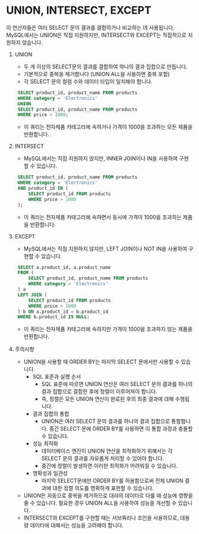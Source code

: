 # UNION, INTERSECT, EXCEPT
이 연산자들은 여러 SELECT 문의 결과를 결합하거나 비교하는 데 사용됩니다.<br>
MySQL에서는 UNION은 직접 지원하지만, INTERSECT와 EXCEPT는 직접적으로 지원하지 않습니다.

1. UNION
   - 두 개 이상의 SELECT문의 결과를 결합하여 하나의 결과 집합으로 만듭니다.
   - 기본적으로 중복을 제거합니다 (UNION ALL을 사용하면 중복 포함)
   - 각 SELECT 문의 컬럼 수와 데이터 타입이 일치해야 합니다.
   ```sql
    SELECT product_id, product_name FROM products
    WHERE category = 'Electronics'
    UNION 
    SELECT product_id, product_name FROM products
    WHERE price > 1000;
   ```
   - 이 쿼리는 전자제품 카테고리에 속하거나 가격이 1000을 초과하는 모든 제품을 반환합니다.
2. INTERSECT
   - MySQL에서는 직접 지원하지 않지만, INNER JOIN이나 IN을 사용하여 구현할 수 있습니다.
   ```sql
    SELECT product_id, product_name FROM products
    WHERE category = 'Electronics'
    AND product_id IN (
        SELECT product_id FROM products
        WHERE price > 1000
    );
   ```
   - 이 쿼리는 전자제품 카테고리에 속하면서 동시에 가격이 1000을 초과하는 제품을 반환합니다.
3. EXCEPT
   - MySQL에서는 직점 지원하지 않지만, LEFT JOIN이나 NOT IN을 사용하여 구현할 수 있습니다.
   ```sql
    SELECT a.product_id, a.product_name
    FROM (
        SELECT product_id, product_name FROM products
        WHERE category = 'Electronics'
    ) a
    LEFT JOIN (
        SELECT product_id FROM products
        WHERE price > 1000
    ) b ON a.product_id = b.product_id
    WHERE b.product_id IS NULL:
   ```
   - 이 쿼리는 전자제품 카테고리에 속하지만 가격이 1000을 초과하지 않는 제품을 반환합니다.

4. 주의사항
   - UNION을 사용할 때 ORDER BY는 마지막 SELECT 문에서만 사용할 수 있습니다.
     - SQL 표준과 실행 순서
       - SQL 표준에 따르면 UNION 연산은 여러 SELECT 문의 결과를 하나의 결과 집합으로 결합한 후에 정렬이 이루어져야 합니다.
       - 즉, 정렬은 모든 UNION 연산이 완료된 후의 최종 결과에 대해 수행됩니다.
     - 결과 집합의 통합
       - UNION은 여러 SELECT 문의 결과를 하나의 결과 집합으로 통합합니다. 중간 SELECT 문에 ORDER BY를 사용하면 이 통합 과정과 충돌할 수 있습니다.
     - 성능 최적화
       - 데이터베이스 엔진이 UNION 연산을 최적화하기 위해서는 각 SELECT 문의 결과를 자유롭게 처리할 수 있어야 합니다.
       - 중간에 정렬이 발생하면 이러한 최적화가 어려워질 수 있습니다.
     - 명확성과 일관성
       - 마지막 SELECT문에만 ORDER BY를 허용함으로써 전체 UNION 결과에 대한 정렬 의도를 명확하게 표현할 수 있습니다.
   - UNION은 자동으로 중복을 제거하므로 대랴의 데이터르 다룰 때 성능에 영향을 줄 수 있습니다. 필요한 경우 UNION ALL을 사용하여 성능을 개선할 수 있습니다.
   - INTERSECT와 EXCEPT를 구현할 때는 서브쿼리나 조인을 사용하므로, 대용량 데이터에 대해서는 성능을 고려해야 합니다.